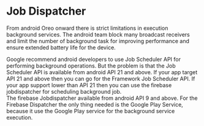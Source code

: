 # Job Dispatcher <br>
From android Oreo onward there is strict limitations in execution background services. The android team block many broadcast receivers and limit the number of background task for improving performance and ensure extended battery life for the device.   

Google recommend android developers to use Job Scheduler API for performing background operations. But the problem is that the Job Scheduler API is available from android API 21 and above. If your app target API 21 and above then you can go for the Framework Job Scheduler API. If your app support lower than API 21 then you can use the firebase jobdispatcher for scheduling background job.  
The firebase Jobdispatcher available from android API 9 and above. For the Firebase Dispatcher the only thing needed is the Google Play Service, because it use the Google Play service for the background service execution. 
